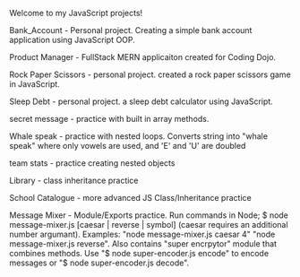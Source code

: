 Welcome to my JavaScript projects!

Bank_Account - Personal project. Creating a simple bank account application using JavaScript OOP. 

Product Manager - FullStack MERN applicaiton created for Coding Dojo.

Rock Paper Scissors - personal project. created a rock paper scissors game in JavaScript. 

Sleep Debt - personal project. a sleep debt calculator using JavaScript.

secret message - practice with built in array methods. 

Whale speak - practice with nested loops. Converts string into "whale speak" where only vowels are used, and 'E' and 'U' are doubled

team stats - practice creating nested objects 

Library - class inheritance practice

School Catalogue - more advanced JS Class/Inheritance practice 

Message Mixer - Module/Exports practice. Run commands in Node; $ node message-mixer.js [caesar | reverse | symbol] (caesar requires an additional number argumant). Examples: "node message-mixer.js caesar 4" "node message-mixer.js reverse". Also contains "super encrpytor" module that combines methods. Use "$ node super-encoder.js encode" to encode messages or "$ node super-encoder.js decode". 